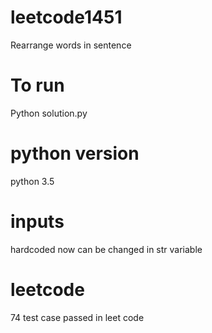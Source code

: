 # leetcode1451
Rearrange words in sentence
 # To run
Python solution.py
# python version
python 3.5
# inputs
hardcoded now can be changed in str variable
# leetcode
74 test case passed in leet code
